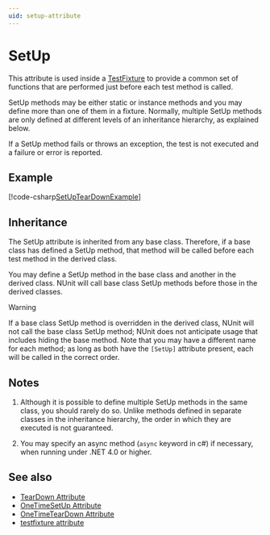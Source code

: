 ```yaml
---
uid: setup-attribute
---
```


# SetUp

This attribute is used inside a [TestFixture](xref:testfixtureattribute) to provide a common set of functions that are
performed just before each test method is called.

SetUp methods may be either static or instance methods and you may define more than one of them in a fixture. Normally,
multiple SetUp methods are only defined at different levels of an inheritance hierarchy, as explained below.

If a SetUp method fails or throws an exception, the test is not executed and a failure or error is reported.

## Example

[!code-csharp[SetUpTearDownExample](~/snippets/Snippets.NUnit/AttributeExamples.cs#SetUpTearDownExample)]

## Inheritance

The SetUp attribute is inherited from any base class. Therefore, if a base class has defined a SetUp method, that method
will be called before each test method in the derived class.

You may define a SetUp method in the base class and another in the derived class. NUnit will call base class SetUp
methods before those in the derived classes.

> [!WARNING]
> If a base class SetUp method is overridden in the derived class, NUnit will not call the base class SetUp
> method; NUnit does not anticipate usage that includes hiding the base method. Note that you may have a different name
> for each method; as long as both have the `[SetUp]` attribute present, each will be called in the correct order.

## Notes

1. Although it is possible to define multiple SetUp methods in the same class, you should rarely do so. Unlike methods
   defined in separate classes in the inheritance hierarchy, the order in which they are executed is not guaranteed.

2. You may specify an async method (`async` keyword in c#) if necessary, when running under .NET 4.0 or higher.

## See also

* [TearDown Attribute](teardown.md)
* [OneTimeSetUp Attribute](onetimesetup.md)
* [OneTimeTearDown Attribute](onetimeteardown.md)
* [testfixture attribute](testfixture.md)
